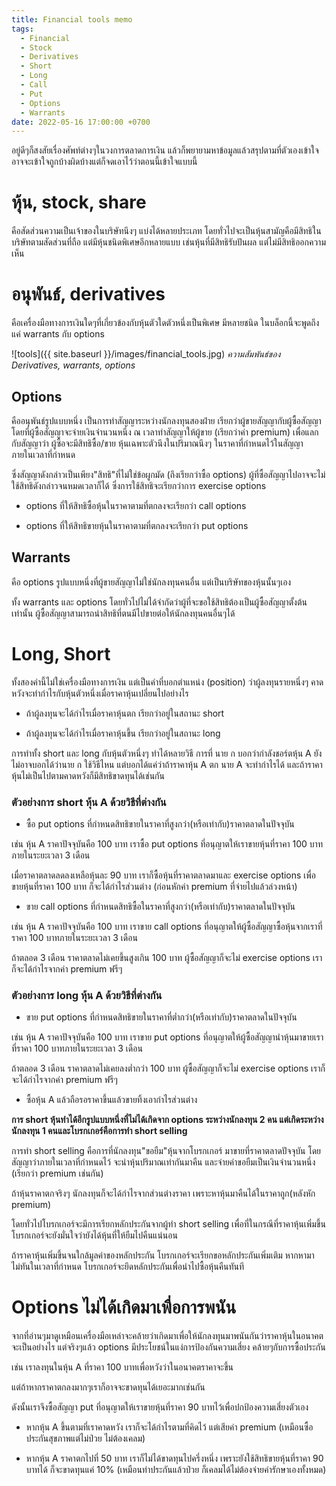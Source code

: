 ```yaml
---
title: Financial tools memo
tags:
  - Financial
  - Stock
  - Derivatives
  - Short
  - Long
  - Call
  - Put
  - Options
  - Warrants
date: 2022-05-16 17:00:00 +0700
---
```


อยู่ดีๆก็สงสัยเรื่องศัพท์ต่างๆในวงการตลาดการเงิน แล้วก็พยายามหาข้อมูลแล้วสรุปตามที่ตัวเองเข้าใจ อาจจะเข้าใจถูกบ้างผิดบ้างแต่ก็จดเอาไว้ว่าตอนนี้เข้าใจแบบนี้

หุ้น, stock, share 
====

คือสัดส่วนความเป็นเจ้าของในบริษัทนึงๆ แบ่งได้หลายประเภท โดยทั่วไปจะเป็นหุ้นสามัญคือมีสิทธิในบริษัทตามสัดส่วนที่ถือ แต่มีหุ้นชนิดพิเศษอีกหลายแบบ เช่นหุ้นที่มีสิทธิรับปันผล แต่ไม่มีสิทธิออกความเห็น

อนุพันธ์, derivatives 
====

คือเครื่องมือทางการเงินใดๆที่เกี่ยวข้องกับหุ้นตัวใดตัวหนึ่งเป็นพิเศษ มีหลายชนิด ในบล็อกนี้จะพูดถึงแค่ warrants กับ options

![tools]({{ site.baseurl }}/images/financial_tools.jpg)
*ความสัมพันธ์ของ Derivatives, warrants, options*

Options 
----

คืออนุพันธ์รูปแบบหนึ่ง 
เป็นการทำสัญญาระหว่างนักลงทุนสองฝ่าย เรียกว่าผู้ขายสัญญากับผู้ซื้อสัญญา
โดยที่ผู้ซื้อสัญญาจะจ่ายเงินจำนวนหนึ่ง ณ เวลาทำสัญญาให้ผู้ขาย (เรียกว่าค่า premium) 
เพื่อแลกกับสัญญาว่า ผู้ซื้อจะมีสิทธิซื้อ/ขาย หุ้นเฉพาะตัวนึงในปริมาณนึงๆ ในราคาที่กำหนดไว้ในสัญญา ภายในเวลาที่กำหนด

ซึ่งสัญญาดังกล่าวเป็นเพียง"สิทธิ"ที่ไม่ใช่ข้อผูกมัด (ถึงเรียกว่าซื้อ options) ผู้ที่ซื้อสัญญาไปอาจจะไม่ใช้สิทธิดังกล่าวจนหมดเวลาก็ได้ ซึ่งการใช้สิทธิจะเรียกว่าการ exercise options

- options ที่ให้สิทธิซื้อหุ้นในราคาตามที่ตกลงจะเรียกว่า call options

- options ที่ให้สิทธิขายหุ้นในราคาตามที่ตกลงจะเรียกว่า put options

Warrants
----

คือ options รูปแบบหนึ่งที่ผู้ขายสัญญาไม่ใช่นักลงทุนคนอื่น  แต่เป็นบริษัทของหุ้นนั้นๆเอง

ทั้ง warrants และ options โดยทั่วไปไม่ได้จำกัดว่าผู้ที่จะขอใช้สิทธิต้องเป็นผู้ซื้อสัญญาตั้งต้นเท่านั้น ผู้ซื้อสัญญาสามารถนำสิทธิที่ตนมีไปขายต่อให้นักลงทุนคนอื่นๆได้

Long, Short
====

ทั้งสองคำนี้ไม่ใช่เครื่องมือทางการเงิน แต่เป็นคำที่บอกตำแหน่ง (position) ว่าผู้ลงทุนรายหนึ่งๆ คาดหวังจะทำกำไรกับหุ้นตัวหนึ่งเมื่อราคาหุ้นเปลี่ยนไปอย่างไร

- ถ้าผู้ลงทุนจะได้กำไรเมื่อราคาหุ้นตก เรียกว่าอยู่ในสถานะ short

- ถ้าผู้ลงทุนจะได้กำไรเมื่อราคาหุ้นขึ้น เรียกว่าอยู่ในสถานะ long

การทำทั้ง short และ long กับหุ้นตัวหนึ่งๆ ทำได้หลายวิธี การที่ นาย ก บอกว่ากำลังชอร์ตหุ้น A ยังไม่อาจบอกได้ว่านาย ก ใช้วิธีไหน แต่บอกได้แค่ว่าถ้าราคาหุ้น A ตก นาย A จะทำกำไรได้ และถ้าราคาหุ้นไม่เป็นไปตามคาดหวังก็มีสิทธิขาดทุนได้เช่นกัน

### ตัวอย่างการ short หุ้น A ด้วยวิธีที่ต่างกัน

- ซื้อ put options ที่กำหนดสิทธิขายในราคาที่สูงกว่า(หรือเท่ากับ)ราคาตลาดในปัจจุบัน

เช่น หุ้น A ราคาปัจจุบันคือ 100 บาท เราซื้อ put options ที่อนุญาตให้เราขายหุ้นที่ราคา 100 บาท ภายในระยะเวลา 3 เดือน

เมื่อราคาตลาดลดลงเหลือหุ้นละ 90 บาท เราก็ซื้อหุ้นที่ราคาตลาดมาและ exercise options เพื่อขายหุ้นที่ราคา 100 บาท ก็จะได้กำไรส่วนต่าง (ก่อนหักค่า premium ที่จ่ายไปแล้วล่วงหน้า)

- ขาย call options ที่กำหนดสิทธิซื้อในราคาที่สูงกว่า(หรือเท่ากับ)ราคาตลาดในปัจจุบัน

เช่น หุ้น A ราคาปัจจุบันคือ 100 บาท เราขาย call options ที่อนุญาตให้ผู้ซื้อสัญญาซื้อหุ้นจากเราที่ราคา 100 บาทภายในระยะเวลา 3 เดือน

ถ้าตลอด 3 เดือน ราคาตลาดไม่เคยขึ้นสูงเกิน 100 บาท ผู้ซื้อสัญญาก็จะไม่ exercise options เราก็จะได้กำไรจากค่า premium ฟรีๆ

### ตัวอย่างการ long หุ้น A ด้วยวิธีที่ต่างกัน

- ขาย put options ที่กำหนดสิทธิขายในราคาที่ต่ำกว่า(หรือเท่ากับ)ราคาตลาดในปัจจุบัน

เช่น หุ้น A ราคาปัจจุบันคือ 100 บาท เราขาย put options ที่อนุญาตให้ผู้ซื้อสัญญานำหุ้นมาขายเราที่ราคา 100 บาทภายในระยะเวลา 3 เดือน

ถ้าตลอด 3 เดือน ราคาตลาดไม่เคยลงต่ำกว่า 100 บาท ผู้ซื้อสัญญาก็จะไม่ exercise options เราก็จะได้กำไรจากค่า premium ฟรีๆ

- ซื้อหุ้น A แล้วถือรอราคาขึ้นแล้วขายทิ้งเอากำไรส่วนต่าง

**การ short หุ้นทำได้อีกรูปแบบหนึ่งที่ไม่ได้เกิดจาก options ระหว่างนักลงทุน 2 คน แต่เกิดระหว่างนักลงทุน 1 คนและโบรกเกอร์คือการทำ short selling**

การทำ short selling คือการที่นักลงทุน"ขอยืม"หุ้นจากโบรกเกอร์ มาขายที่ราคาตลาดปัจจุบัน โดยสัญญาว่าภายในเวลาที่กำหนดไว้ จะนำหุ้นปริมาณเท่ากันมาคืน และจ่ายค่าขอยืมเป็นเงินจำนวนหนึ่ง (เรียกว่า premium เช่นกัน)

ถ้าหุ้นราคาตกจริงๆ นักลงทุนก็จะได้กำไรจากส่วนต่างราคา เพราะหาหุ้นมาคืนได้ในราคาถูก(หลังหัก premium)

โดยทั่วไปโบรกเกอร์จะมีการเรียกหลักประกันจากผู้ทำ short selling เพื่อที่ในกรณีที่ราคาหุ้นเพิ่มขึ้น โบรกเกอร์จะยังมั่นใจว่ายังได้หุ้นที่ให้ยืมไปคืนแน่นอน

ถ้าราคาหุ้นเพิ่มขึ้นจนใกล้มูลค่าของหลักประกัน โบรกเกอร์จะเรียกขอหลักประกันเพิ่มเติม หากหามาไม่ทันในเวลาที่กำหนด โบรกเกอร์จะยึดหลักประกันเพื่อนำไปซื้อหุ้นคืนทันที

Options ไม่ได้เกิดมาเพื่อการพนัน
====

จากที่อ่านๆมาดูเหมือนเครื่องมือเหล่าจะคล้ายว่าเกิดมาเพื่อให้นักลงทุนมาพนันกันว่าราคาหุ้นในอนาคตจะเป็นอย่างไร แต่จริงๆแล้ว options มีประโยชน์ในแง่การป้องกันความเสี่ยง คล้ายๆกับการซื้อประกัน

เช่น เราลงทุนในหุ้น A ที่ราคา 100 บาทเพื่อหวังว่าในอนาคตราคาจะขึ้น

แต่ถ้าหากราคาตกลงมากๆเราก็อาจจะขาดทุนได้เยอะมากเช่นกัน

ดังนั้นเราจึงซื้อสัญญา put ที่อนุญาตให้เราขายหุ้นที่ราคา 90 บาทไว้เพื่อปกป้องความเสี่ยงตัวเอง

- หากหุ้น A ขึ้นตามที่เราคาดหวัง เราก็จะได้กำไรตามที่คิดไว้ แต่เสียค่า premium (เหมือนซื้อประกันสุขภาพแต่ไม่ป่วย ไม่ต้องเคลม)

- หากหุ้น A ราคาตกไปที่ 50 บาท เราก็ไม่ได้ขาดทุนไปครึ่งหนึ่ง เพราะยังใช้สิทธิขายหุ้นที่ราคา 90 บาทได้ ก็จะขาดทุนแค่ 10% (เหมือนทำประกันแล้วป่วย ก็เคลมได้ไม่ต้องจ่ายค่ารักษาเองทั้งหมด)